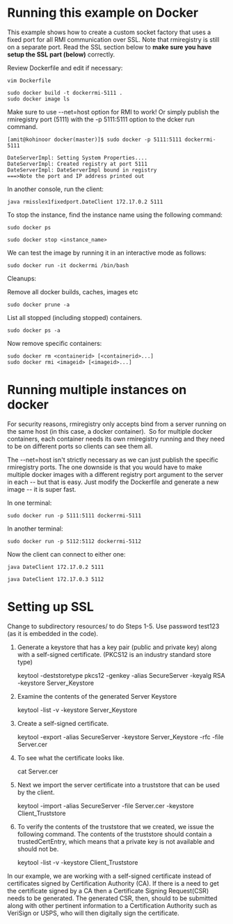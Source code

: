 

Running this example on Docker
==============================

This example shows how to create a custom socket factory that uses a fixed port for all RMI communication 
over SSL. Note that rmiregistry is still on a separate port. Read the SSL section below to **make sure you
have setup the SSL part (below)** correctly.


Review Dockerfile and edit if necessary:

```
vim Dockerfile

sudo docker build -t dockerrmi-5111 .
sudo docker image ls
```

Make sure to use --net=host option for RMI to work! Or simply publish the rmiregistry port (5111)
with the -p 5111:5111 option to the dcker run command.

```
[amit@kohinoor docker(master)]$ sudo docker -p 5111:5111 dockerrmi-5111

DateServerImpl: Setting System Properties....
DateServerImpl: Created registry at port 5111
DateServerImpl: DateServerImpl bound in registry
===>Note the port and IP address printed out
```

In another console, run the client:
```
java rmisslex1fixedport.DateClient 172.17.0.2 5111
```

To stop the instance, find the instance name using the following command:

```
sudo docker ps

sudo docker stop <instance_name>
```

We can test the image by running it in an interactive mode as follows:

```
sudo docker run -it dockerrmi /bin/bash
```

Cleanups:

Remove all docker builds, caches, images etc

```
sudo docker prune -a 
```

List all stopped (including stopped) containers.
```
sudo docker ps -a
```

Now remove specific containers:

```
sudo docker rm <containerid> [<containerid>...]
sudo docker rmi <imageid> [<imageid>...]
```


Running multiple instances on docker
====================================


For security reasons, rmiregistry only accepts bind from a server running on the same host
(in this case, a docker container).  So for multiple docker containers, each container needs
its own rmiregistry running and they need to be on different ports so clients can see them
all. 

The --net=host isn't strictly necessary as we can just publish the specific rmiregistry ports. The
one downside is that you would have to make multiple docker images with a different registry
port argument to the server in each -- but that is easy. Just modify the Dockerfile and generate a
new image -- it is super fast. 

In one terminal:

```
sudo docker run -p 5111:5111 dockerrmi-5111
```

In another terminal:

```
sudo docker run -p 5112:5112 dockerrmi-5112
```



Now the client can connect to either one:

```
java DateClient 172.17.0.2 5111

java DateClient 172.17.0.3 5112
```




Setting up SSL
===============

Change to subdirectory resources/ to do Steps 1-5. Use password test123 (as it is embedded in the code).


1. 	Generate a keystore that has a key pair (public and private key) along with a
	self-signed certificate. (PKCS12 is an industry standard store type)

	keytool -deststoretype pkcs12 -genkey -alias SecureServer -keyalg RSA -keystore Server_Keystore

2. 	Examine the contents of the generated Server Keystore

	keytool -list -v  -keystore Server_Keystore

3.  Create a self-signed certificate.

	keytool -export -alias SecureServer -keystore Server_Keystore -rfc -file Server.cer

4. 	To see what the certificate looks like.

	cat Server.cer

5.  Next we import the server certificate into a truststore that can be used by
    the client.

	keytool -import -alias SecureServer -file Server.cer -keystore Client_Truststore

6.	To verify the contents of the truststore that we created, we issue the following
    command. The contents of the truststore should contain a trustedCertEntry,
	which means that a private key is not available and should not be.

	keytool -list -v  -keystore Client_Truststore

In our example, we are working with a self-signed certificate instead of certificates signed by
Certification Authority (CA). If there is a need to get the certificate signed by a CA then a
Certificate Signing Request(CSR) needs to be generated. The generated CSR, then, should to be
submitted along with other pertinent information to a Certification Authority such as VeriSign
or USPS, who will then digitally sign the certificate.


